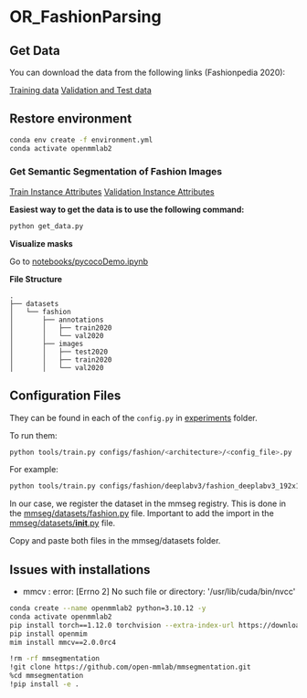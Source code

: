 # OR_FashionParsing

## Get Data

You can download the data from the following links (Fashionpedia 2020):

[Training data](https://s3.amazonaws.com/ifashionist-dataset/images/train2020.zip)
[Validation and Test data](https://s3.amazonaws.com/ifashionist-dataset/images/val_test2020.zip)

## Restore environment

```bash
conda env create -f environment.yml
conda activate openmmlab2
```

### Get Semantic Segmentation of Fashion Images

[Train Instance Attributes](https://s3.amazonaws.com/ifashionist-dataset/annotations/instances_attributes_train2020.json)
[Validation Instance Attributes](https://s3.amazonaws.com/ifashionist-dataset/annotations/instances_attributes_val2020.json)

**Easiest way to get the data is to use the following command:**

```bash
python get_data.py
```

**Visualize masks**

Go to [notebooks/pycocoDemo.ipynb](notebooks/pycocoDemo.ipynb)

**File Structure**

```
.
├── datasets
│   └── fashion
│       ├── annotations
│       │   ├── train2020
│       │   └── val2020
│       ├── images
│       │   ├── test2020
│       │   ├── train2020
│       │   └── val2020
```

## Configuration Files
They can be found in each of the `config.py` in [experiments](experiments) folder.

To run them:
    
```bash
python tools/train.py configs/fashion/<architecture>/<config_file>.py
```

For example:

```bash
python tools/train.py configs/fashion/deeplabv3/fashion_deeplabv3_192x192.py
```

In our case, we register the dataset in the mmseg registry. This is done in the [mmseg/datasets/fashion.py](mmseg/datasets/fashion.py) file. Important to add the import in the [mmseg/datasets/__init__.py](mmseg/datasets/__init__.py) file.

Copy and paste both files in the mmseg/datasets folder.


## Issues with installations

- mmcv : error: [Errno 2] No such file or directory: '/usr/lib/cuda/bin/nvcc'

```bash
conda create --name openmmlab2 python=3.10.12 -y
conda activate openmmlab2
pip install torch==1.12.0 torchvision --extra-index-url https://download.pytorch.org/whl/cu113
pip install openmim
mim install mmcv==2.0.0rc4

!rm -rf mmsegmentation
!git clone https://github.com/open-mmlab/mmsegmentation.git 
%cd mmsegmentation
!pip install -e .
```